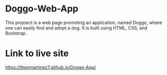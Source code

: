 # Doggo-Web-App
This projoect is a web page promoting an application, named Doggo, where one can easily find and adopt a dog. It is built using HTML, CSS, and Bootstrap.

# Link to live site
https://theomartinez7.github.io/Doggo-App/

